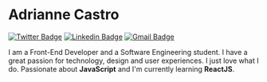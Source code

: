 # Adrianne Castro 


[![Twitter Badge](https://img.shields.io/badge/-@adrianneccastro-6633cc?style=flat-square&labelColor=6633cc&logo=twitter&logoColor=white&link=https://twitter.com/adrianneccastro)](https://twitter.com/adrianneccastro) 
[![Linkedin Badge](https://img.shields.io/badge/-Adrianne%20Castro-6633cc?style=flat-square&logo=Linkedin&logoColor=white&link=https://www.linkedin.com/in/adriannecastro/)](https://www.linkedin.com/in/adriannecastro/) 
[![Gmail Badge](https://img.shields.io/badge/-adrianneccastro@gmail.com-6633cc?style=flat-square&logo=Gmail&logoColor=white&link=mailto:adrianneccastro@gmail.com)](mailto:adrianneccastro@gmail.com)

I am a Front-End Developer and a Software Engineering student. I have a great passion for technology, design and user experiences. I just love what I do.
Passionate about **JavaScript** and I'm currently learning **ReactJS**. 



